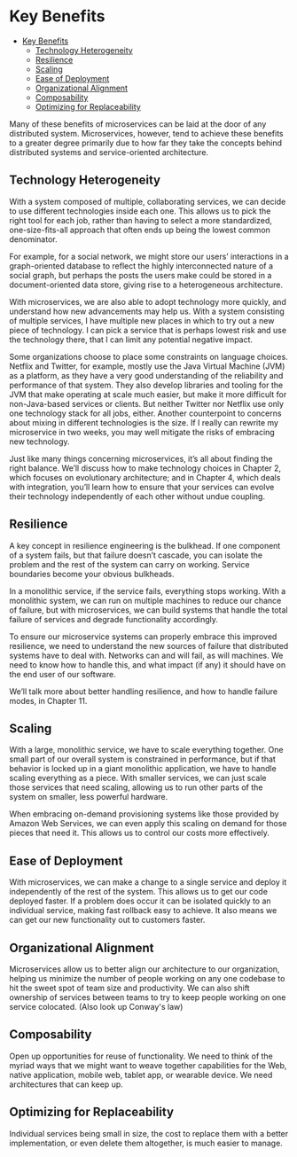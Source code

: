 # Key Benefits

- [Key Benefits](#key-benefits)
  - [Technology Heterogeneity](#technology-heterogeneity)
  - [Resilience](#resilience)
  - [Scaling](#scaling)
  - [Ease of Deployment](#ease-of-deployment)
  - [Organizational Alignment](#organizational-alignment)
  - [Composability](#composability)
  - [Optimizing for Replaceability](#optimizing-for-replaceability)

Many of these benefits of microservices can be laid at the door of any distributed system. Microservices, however, tend to achieve these benefits to a greater degree primarily due to how far they take the concepts behind distributed systems and service-oriented architecture.

## Technology Heterogeneity

With a system composed of multiple, collaborating services, we can decide to use different technologies inside each one. This allows us to pick the right tool for each job, rather than having to select a more standardized, one-size-fits-all approach that often ends up being the lowest common denominator.

For example, for a social network, we might store our users’ interactions in a graph-oriented database to reflect the highly interconnected nature of a social graph, but perhaps the posts the users make could be stored in a document-oriented data store, giving rise to a heterogeneous architecture.

With microservices, we are also able to adopt technology more quickly, and understand how new advancements may help us. With a system consisting of multiple services, I have multiple new places in which to try out a new piece of technology. I can pick a service that is perhaps lowest risk and use the technology there,  that I can limit any potential negative impact.

Some organizations choose to place some constraints on language choices. Netflix and Twitter, for example, mostly use the Java Virtual Machine (JVM) as a platform, as they have a very good understanding of the reliability and performance of that system. They also develop libraries and tooling for the JVM that make operating at scale much easier, but make it more difficult for non-Java-based services or clients. But neither Twitter nor Netflix use only one technology stack for all jobs, either. Another counterpoint to concerns about mixing in different technologies is the size. If I really can rewrite my microservice in two weeks, you may well mitigate the risks of embracing new technology.

Just like many things concerning microservices, it’s all about finding the right balance. We’ll discuss how to make technology choices in Chapter 2, which focuses on evolutionary architecture; and in Chapter 4, which deals with integration, you’ll learn how to ensure that your services can evolve their technology independently of each other without undue coupling.

## Resilience

A key concept in resilience engineering is the bulkhead. If one component of a system fails, but that failure doesn’t cascade, you can isolate the problem and the rest of the system can carry on working. Service boundaries become your obvious bulkheads.

In a monolithic service, if the service fails, everything stops working. With a monolithic system, we can run on multiple machines to reduce our chance of failure, but with microservices, we can build systems that handle the total failure of services and degrade functionality accordingly.

To ensure our microservice systems can properly embrace this improved resilience, we need to understand the new sources of failure that distributed systems have to deal with. Networks can and will fail, as will machines. We need to know how to handle this, and what impact (if any) it should have on the end user of our software.

We’ll talk more about better handling resilience, and how to handle failure modes, in Chapter 11.

## Scaling

With a large, monolithic service, we have to scale everything together. One small part of our overall system is constrained in performance, but if that behavior is locked up in a giant monolithic application, we have to handle scaling everything as a piece. With smaller services, we can just scale those services that need scaling, allowing us to run other parts of the system on smaller, less powerful hardware.

When embracing on-demand provisioning systems like those provided by Amazon Web Services, we can even apply this scaling on demand for those pieces that need it. This allows us to control our costs more effectively.

## Ease of Deployment

With microservices, we can make a change to a single service and deploy it independently of the rest of the system. This allows us to get our code deployed faster. If a problem does occur it can be isolated quickly to an individual service, making fast rollback easy to achieve. It also means we can get our new functionality out to customers faster.

## Organizational Alignment

Microservices allow us to better align our architecture to our organization, helping us minimize the number of people working on any one codebase to hit the sweet spot of team size and productivity. We can also shift ownership of services between teams to try to keep people working on one service colocated. (Also look up Conway's law)

## Composability

Open up opportunities for reuse of functionality. We need to think of the myriad ways that we might want to weave together capabilities for the Web, native application, mobile web,
tablet app, or wearable device. We need architectures that can keep up.

## Optimizing for Replaceability

Individual services being small in size, the cost to replace them with a better implementation, or even delete them altogether, is much easier to manage.